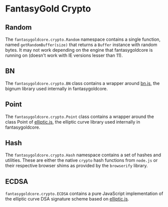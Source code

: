 # FantasyGold Crypto

## Random
The `fantasygoldcore.crypto.Random` namespace contains a single function, named `getRandomBuffer(size)` that returns a `Buffer` instance with random bytes. It may not work depending on the engine that fantasygoldcore is running on (doesn't work with IE versions lesser than 11).

## BN
The `fantasygoldcore.crypto.BN` class contains a wrapper around [bn.js](https://github.com/indutny/bn.js), the bignum library used internally in fantasygoldcore.

## Point
The `fantasygoldcore.crypto.Point` class contains a wrapper around the class Point of [elliptic.js](https://github.com/indutny/elliptic), the elliptic curve library used internally in fantasygoldcore.

## Hash
The `fantasygoldcore.crypto.Hash` namespace contains a set of hashes and utilities. These are either the native `crypto` hash functions from `node.js` or their respective browser shims as provided by the `browserify` library.

## ECDSA
`fantasygoldcore.crypto.ECDSA` contains a pure JavaScript implementation of the elliptic curve DSA signature scheme based on [elliptic.js](https://github.com/indutny/elliptic).
